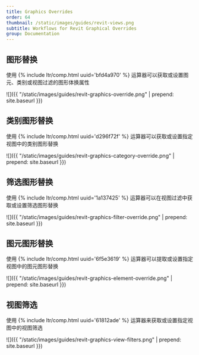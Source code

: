 ```yaml
---
title: Graphics Overrides
order: 64
thumbnail: /static/images/guides/revit-views.png
subtitle: Workflows for Revit Graphical Overrides
group: Documentation
---
```


## 图形替换

使用 {% include ltr/comp.html uuid='bfd4a970' %} 运算器可以获取或设置图元、类别或视图过滤的图形体换属性

![]({{ "/static/images/guides/revit-graphics-override.png" | prepend: site.baseurl }})

## 类别图形替换

使用 {% include ltr/comp.html uuid='d296f72f' %} 运算器可以获取或设置指定视图中的类别图形替换

![]({{ "/static/images/guides/revit-graphics-category-override.png" | prepend: site.baseurl }})

## 筛选图形替换

使用 {% include ltr/comp.html uuid='1a137425' %} 运算器可以在视图过滤中获取或设置筛选图形替换

![]({{ "/static/images/guides/revit-graphics-filter-override.png" | prepend: site.baseurl }})

## 图元图形替换

使用 {% include ltr/comp.html uuid='6f5e3619' %} 运算器可以提取或设置指定视图中的图元图形替换

![]({{ "/static/images/guides/revit-graphics-element-override.png" | prepend: site.baseurl }})

## 视图筛选

使用 {% include ltr/comp.html uuid='61812ade' %} 运算器来获取或设置指定视图中的视图筛选

![]({{ "/static/images/guides/revit-graphics-view-filters.png" | prepend: site.baseurl }})